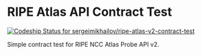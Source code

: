 # RIPE Atlas API Contract Test

[ ![Codeship Status for sergeimikhailov/ripe-atlas-v2-contract-test](https://app.codeship.com/projects/26d2ce50-f2fc-0134-fad2-66135ababc06/status?branch=master)](https://app.codeship.com/projects/209858)

Simple contract test for RIPE NCC Atlas Probe API v2.